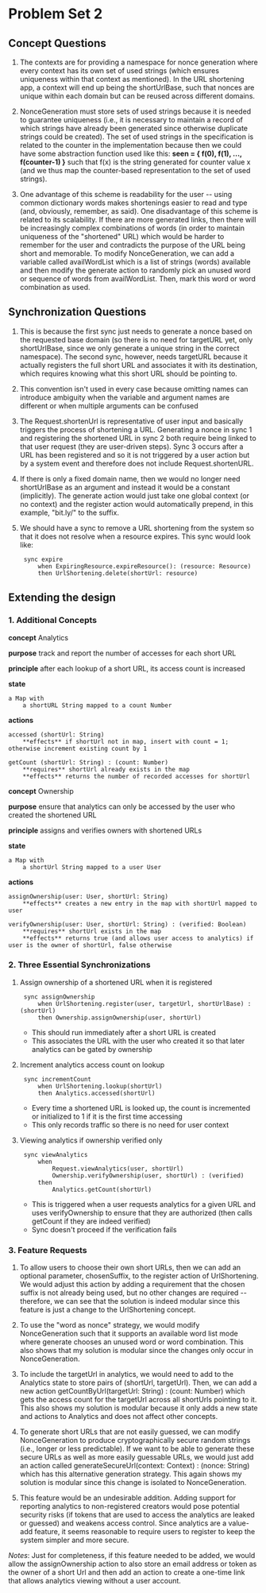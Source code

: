 # Problem Set 2

## Concept Questions

1. The contexts are for providing a namespace for nonce generation where every context has its own set of used strings (which ensures uniqueness within that context as mentioned). In the URL shortening app, a context will end up being the shortUrlBase, such that nonces are unique within each domain but can be reused across different domains.

2. NonceGeneration must store sets of used strings because it is needed to guarantee uniqueness (i.e., it is necessary to maintain a record of which strings have already been generated since otherwise duplicate strings could be created). The set of used strings in the specification is related to the counter in the implementation because then we could have some abstraction function used like this: **seen = { f(0), f(1), ..., f(counter-1) }** such that f(x) is the string generated for counter value x (and we thus map the counter-based representation to the set of used strings). 

3. One advantage of this scheme is readability for the user -- using common dictionary words makes shortenings easier to read and type (and, obviously, remember, as said). One disadvantage of this scheme is related to its scalability. If there are more generated links, then there will be increasingly complex combinations of words (in order to maintain uniqueness of the "shortened" URL) which would be harder to remember for the user and contradicts the purpose of the URL being short and memorable. To modify NonceGeneration, we can add a variable called availWordList which is a list of strings (words) available and then modify the generate action to randomly pick an unused word or sequence of words from availWordList. Then, mark this word or word combination as used. 

## Synchronization Questions

1. This is because the first sync just needs to generate a nonce based on the requested base domain (so there is no need for targetURL yet, only shortUrlBase, since we only generate a unique string in the correct namespace). The second sync, however, needs targetURL because it actually registers the full short URL and associates it with its destination, which requires knowing what this short URL should be pointing to.

2. This convention isn't used in every case because omitting names can introduce ambiguity when the variable and argument names are different or when multiple arguments can be confused

3. The Request.shortenUrl is representative of user input and basically triggers the process of shortening a URL. Generating a nonce in sync 1 and registering the shortened URL in sync 2 both require being linked to that user request (they are user-driven steps). Sync 3 occurs after a URL has been registered and so it is not triggered by a user action but by a system event and therefore does not include Request.shortenURL.

4. If there is only a fixed domain name, then we would no longer need shortUrlBase as an argument and instead it would be a constant (implicitly). The generate action would just take one global context (or no context) and the register action would automatically prepend, in this example, "bit.ly/" to the suffix. 

5. We should have a sync to remove a URL shortening from the system so that it does not resolve when a resource expires. This sync would look like:

        sync expire
            when ExpiringResource.expireResource(): (resource: Resource)
            then UrlShortening.delete(shortUrl: resource)


## Extending the design

### 1. Additional Concepts

**concept** Analytics

**purpose** track and report the number of accesses for each short URL

**principle** after each lookup of a short URL, its access count is increased

**state**

    a Map with
        a shortURL String mapped to a count Number

**actions**

    accessed (shortUrl: String)
        **effects** if shortUrl not in map, insert with count = 1; otherwise increment existing count by 1

    getCount (shortUrl: String) : (count: Number)
        **requires** shortUrl already exists in the map
        **effects** returns the number of recorded accesses for shortUrl

**concept** Ownership

**purpose** ensure that analytics can only be accessed by the user who created the shortened URL

**principle** assigns and verifies owners with shortened URLs

**state** 

    a Map with 
        a shortUrl String mapped to a user User


**actions**

    assignOwnership(user: User, shortUrl: String) 
        **effects** creates a new entry in the map with shortUrl mapped to user

    verifyOwnership(user: User, shortUrl: String) : (verified: Boolean)
        **requires** shortUrl exists in the map
        **effects** returns true (and allows user access to analytics) if user is the owner of shortUrl, false otherwise
    

### 2. Three Essential Synchronizations

1. Assign ownership of a shortened URL when it is registered

        sync assignOwnership
            when UrlShortening.register(user, targetUrl, shortUrlBase) : (shortUrl)
            then Ownership.assignOwnership(user, shortUrl)

    - This should run immediately after a short URL is created
    - This associates the URL with the user who created it so that later analytics can be gated by ownership

2. Increment analytics access count on lookup

        sync incrementCount 
            when UrlShortening.lookup(shortUrl)
            then Analytics.accessed(shortUrl)

    - Every time a shortened URL is looked up, the count is incremented or initialized to 1 if it is the first time accessing
    - This only records traffic so there is no need for user context

3. Viewing analytics if ownership verified only

        sync viewAnalytics
            when 
                Request.viewAnalytics(user, shortUrl)
                Ownership.verifyOwnership(user, shortUrl) : (verified)
            then
                Analytics.getCount(shortUrl)

    - This is triggered when a user requests analytics for a given URL and uses verifyOwnership to ensure that they are authorized (then calls getCount if they are indeed verified)
    - Sync doesn't proceed if the verification fails

### 3. Feature Requests

1. To allow users to choose their own short URLs, then we can add an optional parameter, chosenSuffix, to the register action of UrlShortening. We would adjust this action by adding a requirement that the chosen suffix is not already being used, but no other changes are required -- therefore, we can see that the solution is indeed modular since this feature is just a change to the UrlShortening concept.

2. To use the "word as nonce" strategy, we would modify NonceGeneration such that it supports an available word list mode where generate chooses an unused word or word combination. This also shows that my solution is modular since the changes only occur in NonceGeneration.

3. To include the targetUrl in analytics, we would need to add to the Analytics state to store pairs of (shortUrl, targetUrl). Then, we can add a new action getCountByUrl(targetUrl: String) : (count: Number) which gets the access count for the targetUrl across all shortUrls pointing to it. This also shows my solution is modular because it only adds a new state and actions to Analytics and does not affect other concepts.

4. To generate short URLs that are not easily guessed, we can modify NonceGeneration to produce cryptographically secure random strings (i.e., longer or less predictable). If we want to be able to generate these secure URLs as well as more easily guessable URLs, we would just add an action called generateSecureUrl(context: Context) : (nonce: String) which has this alternative generation strategy. This again shows my solution is modular since this change is isolated to NonceGeneration. 

5. This feature would be an undesirable addition. Adding support for reporting analytics to non-registered creators would pose potential security risks (if tokens that are used to access the analytics are leaked or guessed) and weakens access control. Since analytics are a value-add feature, it seems reasonable to require users to register to keep the system simpler and more secure. 

*Notes*: Just for completeness, if this feature needed to be added, we would allow the assignOwnership action to also store an email address or token as the owner of a short Url and then add an action to create a one-time link that allows analytics viewing without a user account.